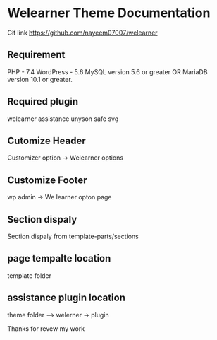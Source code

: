 # Welearner Theme Documentation

Git link  https://github.com/nayeem07007/welearner

## Requirement 
PHP - 7.4
WordPress - 5.6 
MySQL version 5.6 or greater OR MariaDB version 10.1 or greater.

## Required plugin 

welearner assistance 
unyson 
safe svg

## Cutomize Header 

Customizer option -> Welearner options 

## Customize Footer  

wp admin -> We learner  opton page 

## Section dispaly 

Section dispaly from template-parts/sections 

## page tempalte location 

  template folder 

## assistance plugin location 

theme folder --> welerner -> plugin

Thanks for revew my work 